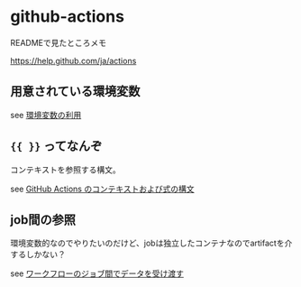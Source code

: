 # github-actions

READMEで見たところメモ

https://help.github.com/ja/actions

## 用意されている環境変数

see [環境変数の利用](https://help.github.com/ja/actions/automating-your-workflow-with-github-actions/using-environment-variables)

## `{{ }}` ってなんぞ

コンテキストを参照する構文。

see [GitHub Actions のコンテキストおよび式の構文](https://help.github.com/ja/actions/automating-your-workflow-with-github-actions/contexts-and-expression-syntax-for-github-actions)

## job間の参照

環境変数的なのでやりたいのだけど、jobは独立したコンテナなのでartifactを介するしかない？

see [ワークフローのジョブ間でデータを受け渡す](https://help.github.com/ja/actions/automating-your-workflow-with-github-actions/persisting-workflow-data-using-artifacts#passing-data-between-jobs-in-a-workflow)